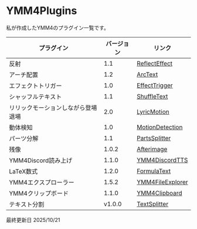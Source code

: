 # YMM4Plugins
私が作成したYMM4のプラグイン一覧です。

|プラグイン|バージョン|リンク|
|-|-|-|
|反射|1.1|[ReflectEffect](https://github.com/Dolphin-kun/ReflectEffect)|
|アーチ配置|1.2|[ArcText](https://github.com/Dolphin-kun/ArcText)|
|エフェクトトリガー|1.0|[EffectTrigger](https://github.com/Dolphin-kun/EffectTrigger)|
|シャッフルテキスト|1.1|[ShuffleText](https://github.com/Dolphin-kun/ShuffleText)|
|リリックモーションしながら登場退場|2.0|[LyricMotion](https://github.com/Dolphin-kun/LyricMotion)|
|動体検知|1.0|[MotionDetection](https://github.com/Dolphin-kun/MotionDetection)|
|パーツ分解|1.1|[PartsSplitter](https://github.com/Dolphin-kun/PartsSplitter)|
|残像|1.0.2|[Afterimage](https://github.com/Dolphin-kun/Afterimage)|
|YMM4Discord読み上げ|1.1.0|[YMM4DiscordTTS](https://github.com/Dolphin-kun/YMM4DiscordTTS)|
|LaTeX数式|1.2.0|[FormulaText](https://github.com/Dolphin-kun/FormulaText)|
|YMM4エクスプローラー|1.5.2|[YMM4FileExplorer](https://github.com/Dolphin-kun/YMM4FileExplorer)|
|YMM4クリップボード|1.1.0|[YMM4Clipboard](https://github.com/Dolphin-kun/YMM4Clipboard)|
|テキスト分割|v1.0.0|[TextSplitter](https://github.com/Dolphin-kun/TextSplitter)|

最終更新日
2025/10/21
